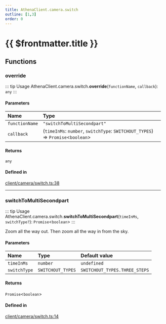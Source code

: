 ```yaml
---
title: AthenaClient.camera.switch
outline: [1,3]
order: 0
---
```


# {{ $frontmatter.title }}


## Functions

### override

::: tip Usage
AthenaClient.camera.switch.**override**(`functionName`, `callback`): `any`
:::

#### Parameters

| Name | Type |
| :------ | :------ |
| `functionName` | ``"switchToMultiSecondpart"`` |
| `callback` | (`timeInMs`: `number`, `switchType`: `SWITCHOUT_TYPES`) => `Promise`<`boolean`\> |

#### Returns

`any`

#### Defined in

[client/camera/switch.ts:38](https://github.com/Stuyk/altv-athena/blob/bde990b/src/core/client/camera/switch.ts#L38)

___

### switchToMultiSecondpart

::: tip Usage
AthenaClient.camera.switch.**switchToMultiSecondpart**(`timeInMs`, `switchType?`): `Promise`<`boolean`\>
:::

Zoom all the way out. Then zoom all the way in from the sky.

#### Parameters

| Name | Type | Default value |
| :------ | :------ | :------ |
| `timeInMs` | `number` | `undefined` |
| `switchType` | `SWITCHOUT_TYPES` | `SWITCHOUT_TYPES.THREE_STEPS` |

#### Returns

`Promise`<`boolean`\>

#### Defined in

[client/camera/switch.ts:14](https://github.com/Stuyk/altv-athena/blob/bde990b/src/core/client/camera/switch.ts#L14)
